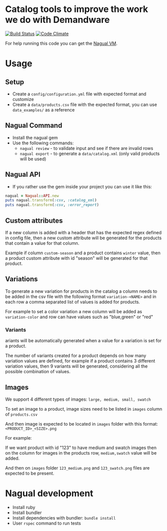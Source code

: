 # Catalog tools to improve the work we do with Demandware
[![Build Status](https://travis-ci.org/sawyer-effect/nagual.svg?branch=master)](https://travis-ci.org/sawyer-effect/nagual)
[![Code Climate](https://codeclimate.com/github/sawyer-effect/nagual/badges/gpa.svg)](https://codeclimate.com/github/sawyer-effect/nagual)

For help running this code you can get the [Nagual VM](https://github.com/sawyer-effect/nagual-vm).


# Usage

## Setup

* Create a `config/configuration.yml` file with expected format and customize
* Create a `data/products.csv` file with the expected format, you can use
`data_examples/` as a reference

## Nagual Command

* Install the nagual gem
* Use the following commands:
    * `nagual review` - to validate input and see if there are invalid rows
    * `nagual export` - to generate a `data/catalog.xml` (only valid products will be used)

## Nagual API

* If you rather use the gem inside your project you can use it like this:

```ruby
nagual = Nagual::API.new
puts nagual.transform(:csv, :catalog_xml)
puts nagual.transform(:csv, :error_report)
```
## Custom attributes

If a new column is added with a header that has the expected regex defined
in config file, then a new custom attribute will be generated for the products
that contain a value for that column.

Example if column `custom-season` and a product contains `winter` value, then
a product custom attribute with id "season" will be generated for
that product.

## Variations

To generate a new variation for products in the catalog a column needs to be
added in the csv file with the following format `variation-<NAME>` and in each
row a comma separated list of values is added for products.

For example to set a color variation a new column will be added as
`variation-color` and row can have values such as "blue,green" or "red"

### Variants

ariants will be automatically generated when a value for a variation is set
for a product.

The number of variants created for a product depends on how many variation
values are defined, for example if a product contains 3 different variation
values, then 9 variants will be generated, considering all the possible
combination of values.

## Images

We support 4 different types of images: `large, medium, small, swatch`

To set an image to a product, image sizes need to be listed in `images`
column of `products.csv`

And then image is expected to be located in `images` folder with this format:
`<PRODUCT_ID>_<SIZE>.png`

For example:

If we want product with id "123" to have medium and swatch images then on the
column for images in the products row, `medium,swatch` value will be added.

And then on `images` folder `123_medium.png` and `123_swatch.png` files
are expected to be present.

# Nagual development

* Install ruby
* Install bundler
* Install dependencies with bundler: `bundle install`
* User `rspec` command to run tests
